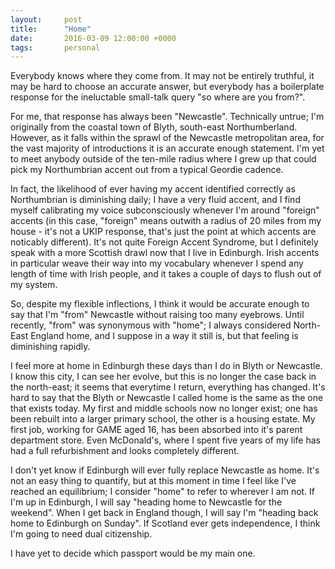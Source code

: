 ```yaml
---
layout:     post
title:      "Home"
date:       2016-03-09 12:00:00 +0000
tags:       personal
---
```


Everybody knows where they come from. It may not be entirely truthful, it may be hard to choose an accurate answer, but everybody has a boilerplate response for the ineluctable small-talk query "so where are you from?".

<!-- Read More -->

For me, that response has always been "Newcastle". Technically untrue; I'm originally from the coastal town of Blyth, south-east Northumberland. However, as it falls within the sprawl of the Newcastle metropolitan area, for the vast majority of introductions it is an accurate enough statement. I'm yet to meet anybody outside of the ten-mile radius where I grew up that could pick my Northumbrian accent out from a typical Geordie cadence.

In fact, the likelihood of ever having my accent identified correctly as Northumbrian is diminishing daily; I have a very fluid accent, and I find myself calibrating my voice subconsciously whenever I'm around "foreign" accents (in this case, "foreign" means outwith a radius of 20 miles from my house - it's not a UKIP response, that's just the point at which accents are noticably different). It's not quite Foreign Accent Syndrome, but I definitely speak with a more Scottish drawl now that I live in Edinburgh. Irish accents in particular weave their way into my vocabulary whenever I spend any length of time with Irish people, and it takes a couple of days to flush out of my system.

So, despite my flexible inflections, I think it would be accurate enough to say that I'm "from" Newcastle without raising too many eyebrows. Until recently, "from" was synonymous with "home"; I always considered North-East England home, and I suppose in a way it still is, but that feeling is diminishing rapidly. 

I feel more at home in Edinburgh these days than I do in Blyth or Newcastle. I know this city, I can see her evolve, but this is no longer the case back in the north-east; it seems that everytime I return, everything has changed. It's hard to say that the Blyth or Newcastle I called home is the same as the one that exists today. My first and middle schools now no longer exist; one has been rebuilt into a larger primary school, the other is a housing estate. My first job, working for GAME aged 16, has been absorbed into it's parent department store. Even McDonald's, where I spent five years of my life has had a full refurbishment and looks completely different.

I don't yet know if Edinburgh will ever fully replace Newcastle as home. It's not an easy thing to quantify, but at this moment in time I feel like I've reached an equilibrium; I consider "home" to refer to wherever I am not. If I'm up in Edinburgh, I will say "heading home to Newcastle for the weekend". When I get back in England though, I will say I'm "heading back home to Edinburgh on Sunday". If Scotland ever gets independence, I think I'm going to need dual citizenship.

I have yet to decide which passport would be my main one.